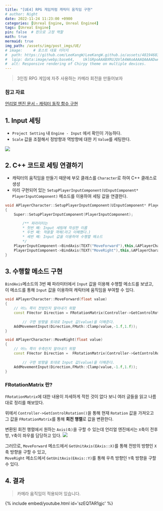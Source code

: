 ```yaml
---
title: "[UE4] RPG 게임처럼 캐릭터 움직임 구현"
# author: Night
date: 2022-11-24 11:23:00 +0900
categories: [Unreal Engine, Unreal Engine4]
tags: [Unreal Engine]
pin: false  # 핀으로 고정 역할
math: true
mermaid: true
img_path: /assets/img/post_imgs/UE/
# image:     # 포스트 대표 이미지
#  path: https://github.com/LeeKangW/LeeKangW.github.io/assets/48194683/7e5b8251-2544-4eea-b702-ad59aa404e9e
#  lqip: data:image/webp;base64,    UklGRpoAAABXRUJQVlA4WAoAAAAQAAAADwAABwAAQUxQSDIAAAARL0AmbZurmr57yyIiqE8oiG0bejIYEQTgqiDA9vqnsUSI6H+oAERp2HZ65qP/VIAWAFZQOCBCAAAA8AEAnQEqEAAIAAVAfCWkAALp8sF8rgRgAP7o9FDvMCkMde9PK7euH5M1m6VWoDXf2FkP3BqV0ZYbO6NA/VFIAAAA
#  alt: Responsive rendering of Chirpy theme on multiple devices.
---
```


>3인칭 RPG 게임에 자주 사용하는 카메라 회전을 만들어보자

### 참고 자료
[언리얼 엔진 문서 - 캐릭터 동작 함수 구현](https://docs.unrealengine.com/4.27/ko/ProgrammingAndScripting/ProgrammingWithCPP/CPPTutorials/FirstPersonShooter/2/3/)
## 1. Input 세팅

- `Project Setting` 내 `Engine - Input` 에서 확인이 가능하다.
- `Scale` 값을 조절해서 정방향과 역방향에 대한 키 `Value`를 세팅한다.

![](https://images.velog.io/images/night/post/d21e8d98-9eea-4d1d-a85b-66156dd122d9/image.png)

## 2. C++ 코드로 세팅 연결하기
- 캐릭터의 움직임을 만들기 때문에 부모 클래스를 `Character`로 하여 C++ 클래스로 생성
- 미리 구현되어 있는 `SetupPlayerInputComponent(UInputComponent* PlayerInputComponent)` 메소드를 이용하여 세팅 값을 연결한다.

```cpp
void APlayerCharacter::SetupPlayerInputComponent(UInputComponent* PlayerInputComponent)
{
	Super::SetupPlayerInputComponent(PlayerInputComponent);

        /** 파라미터는
        * 첫번 째: Input 세팅에 작성한 이름
        * 두번 째: 적용할 객체(라고 이해했다.)
        * 세번 째: Input 값을 이용하여 수행할 메소드
        */
	PlayerInputComponent->BindAxis(TEXT("MoveForward"),this,&APlayerCharacter::MoveForward);
	PlayerInputComponent->BindAxis(TEXT("MoveRight"),this,&APlayerCharacter::MoveRight);
}
```

## 3. 수행할 메소드 구현
`BindAxis`메소드의 3번 째 파라미터에서 `Input` 값을 이용해 수행할 메소드를 보냈고,  
이 메소드를 통해 `Input` 값을 이용하여 캐릭터에 움직임을 부여할 수 있다.


```cpp
void APlayerCharacter::MoveForward(float value)
{
	// 어느 쪽이 전방인지 알아내기 위함
	const FVector Direction = FRotationMatrix(Controller->GetControlRotation()).GetUnitAxis(EAxis::X);
	
    	// 구한 방향을 토대로 Input 값(value)을 더해준다.
	AddMovementInput(Direction,FMath::Clamp(value,-1.f,1.f));
}

void APlayerCharacter::MoveRight(float value)
{
	// 어느 쪽이 우측인지 알아내기 위함
	const FVector Direction =  FRotationMatrix(Controller->GetControlRotation()).GetUnitAxis(EAxis::Y);
	
    	// 구한 방향을 토대로 Input 값(value)을 더해준다.
	AddMovementInput(Direction,FMath::Clamp(value,-1.f,1.f));
}
```

### FRotationMatrix 란?
`FRotationMatrix`에 대한 내용이 자세하게 적힌 것이 없다 보니 여러 글들을 읽고 나름대로 정리를 해보았다.

위에서 `Controller->GetControlRotation()`을 통해 현재 `Rotation` 값을 가져오고  
그 값을 `FRotationMatrix`를 통해 **회전 행렬**로 값을 변환한다.

변환된 회전 행렬에서 원하는 `Axis(축)`을 구할 수 있는데 언리얼 엔진에서는 `X`축이 전후방, `Y`축이 좌우를 담당하고 있다.
![](https://images.velog.io/images/night/post/10ec7eda-356b-4cf3-9102-70ec701c07b6/image.png)

그러므로,
`MoveForward` 메소드에서 `GetUnitAxis(EAxis::X)`를 통해 전방의 방향인 `X`축 방향을 구할 수 있고,  
`MoveRight` 메소드에서 `GetUnitAxis(EAxis::Y)`를 통해 우측 방향인 `Y`축 방향을 구할 수 있다.

## 4. 결과
>카메라 움직임이 적용되어 있습니다.

{% include embed/youtube.html id='szEQTAR1gjc' %}